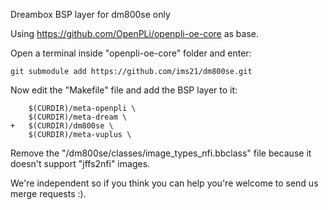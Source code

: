 Dreambox BSP layer for dm800se only

Using https://github.com/OpenPLi/openpli-oe-core as base.

Open a terminal inside "openpli-oe-core" folder and enter:
```
git submodule add https://github.com/ims21/dm800se.git
```
Now edit the "Makefile" file and add the BSP layer to it:
```
	$(CURDIR)/meta-openpli \
	$(CURDIR)/meta-dream \
+	$(CURDIR)/dm800se \
	$(CURDIR)/meta-vuplus \
```
Remove the "/dm800se/classes/image_types_nfi.bbclass" file because it doesn't support "jffs2nfi" images.

We're independent so if you think you can help you're welcome to send us merge requests :).
